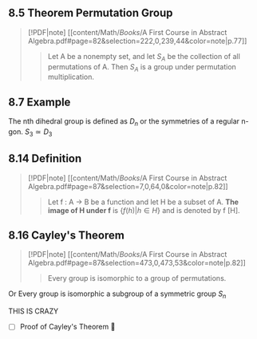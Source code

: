 ## 8.5 Theorem Permutation Group
> [!PDF|note] [[content/Math/_Books_/A First Course in Abstract Algebra.pdf#page=82&selection=222,0,239,44&color=note|p.77]]
> > Let A be a nonempty set, and let $S_A$ be the collection of all permutations of A. Then $S_A$ is a group under permutation multiplication.

## 8.7 Example

The nth dihedral group is defined as $D_n$ or the symmetries of a regular n-gon.
$S_3 \simeq D_3$  

## 8.14 Definition

> [!PDF|note] [[content/Math/_Books_/A First Course in Abstract Algebra.pdf#page=87&selection=7,0,64,0&color=note|p.82]]
> > Let f : A → B be a function and let H be a subset of A. 
> > **The image of H under f** is $\{ f (h) | h ∈ H \}$ and is denoted by f \[H].

## 8.16 Cayley's Theorem 
> [!PDF|note] [[content/Math/_Books_/A First Course in Abstract Algebra.pdf#page=87&selection=473,0,473,53&color=note|p.82]]
> > Every group is isomorphic to a group of permutations.

Or Every group is isomorphic a subgroup of a symmetric group $S_n$ 

THIS IS CRAZY

- [ ] Proof of Cayley's Theorem 🔼 

